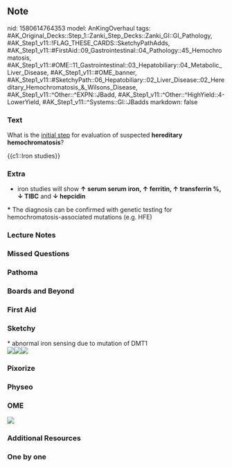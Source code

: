 ## Note
nid: 1580614764353
model: AnKingOverhaul
tags: #AK_Original_Decks::Step_1::Zanki_Step_Decks::Zanki_GI::GI_Pathology, #AK_Step1_v11::!FLAG_THESE_CARDS::SketchyPathAdds, #AK_Step1_v11::#FirstAid::09_Gastrointestinal::04_Pathology::45_Hemochromatosis, #AK_Step1_v11::#OME::11_Gastrointestinal::03_Hepatobiliary::04_Metabolic_Liver_Disease, #AK_Step1_v11::#OME_banner, #AK_Step1_v11::#SketchyPath::06_Hepatobiliary::02_Liver_Disease::02_Hereditary_Hemochromatosis_&_Wilsons_Disease, #AK_Step1_v11::^Other::^EXPN::JBadd, #AK_Step1_v11::^Other::^HighYield::4-LowerYield, #AK_Step1_v11::^Systems::GI::JBadds
markdown: false

### Text
What is the <u>initial step</u> for evaluation of suspected
<b>hereditary</b> <b>hemochromatosis</b>?
<div>
  {{c1::Iron studies}}
</div>

### Extra
* iron studies will show <b>↑ serum serum iron, ↑ ferritin, ↑
transferrin %, ↓ TIBC</b> and <b>↓ hepcidin</b>
<div>
  <b>*</b> The diagnosis can be confirmed with genetic testing for
  hemochromatosis-associated mutations (e.g. HFE)
</div>

### Lecture Notes


### Missed Questions


### Pathoma


### Boards and Beyond


### First Aid


### Sketchy
<div>
  * abnormal iron sensing due to mutation of DMT1
</div><img src=
"Screen%20Shot%202020-02-06%20at%205.06.26%20PM.JPG"><img src=
"Screen%20Shot%202020-01-29%20at%202.27.40%20PM.JPG"><img src=
"Zoverall%20picture%20(62)_1566160514431.JPG">

### Pixorize


### Physeo


### OME
<div class="ome-widget">
  <a href="https://onlinemeded.org?ref=anki"><img src=
  "_OME_AnkiFlashcards_General_4.png"></a>
</div>

### Additional Resources


### One by one

